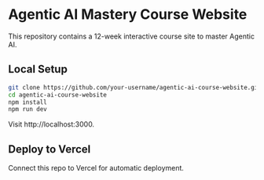 # Agentic AI Mastery Course Website

This repository contains a 12-week interactive course site to master Agentic AI.

## Local Setup
```bash
git clone https://github.com/your-username/agentic-ai-course-website.git
cd agentic-ai-course-website
npm install
npm run dev
```

Visit http://localhost:3000.

## Deploy to Vercel
Connect this repo to Vercel for automatic deployment.
